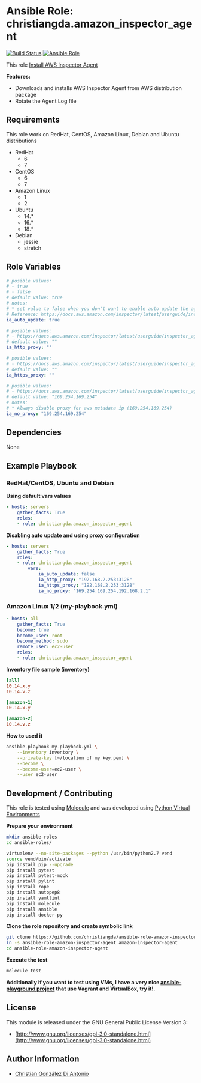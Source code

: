 # Ansible Role: christiangda.amazon_inspector_agent

[![Build Status](https://travis-ci.org/christiangda/ansible-role-amazon-inspector-agent.svg?branch=master)](https://travis-ci.org/christiangda/ansible-role-amazon-inspector-agent)
[![Ansible Role](https://img.shields.io/ansible/role/40095.svg)](https://galaxy.ansible.com/christiangda/amazon_inspector_agent)

This role [Install AWS Inspector Agent](https://docs.aws.amazon.com/inspector/latest/userguide/inspector_introduction.html)

**Features:**
* Downloads and installs AWS Inspector Agent from AWS distribution package
* Rotate the Agent Log file

## Requirements

This role work on RedHat, CentOS, Amazon Linux, Debian and Ubuntu distributions

* RedHat
  * 6
  * 7
* CentOS
  * 6
  * 7
* Amazon Linux
  * 1
  * 2
* Ubuntu
  * 14.*
  * 16.*
  * 18.*
* Debian
  * jessie
  * stretch

## Role Variables

```yaml
# posible values:
# - true
# - false
# default value: true
# notes:
# * set value to false when you don't want to enable auto update the agent
# Reference: https://docs.aws.amazon.com/inspector/latest/userguide/inspector_agents.html#agent-updates
ia_auto_update: true
```

```yaml
# posible values:
# - https://docs.aws.amazon.com/inspector/latest/userguide/inspector_agents-on-linux.html
# default value: ""
ia_http_proxy: ""
```

```yaml
# posible values:
# - https://docs.aws.amazon.com/inspector/latest/userguide/inspector_agents-on-linux.html
# default value: ""
ia_https_proxy: ""
```

```yaml
# posible values:
# - https://docs.aws.amazon.com/inspector/latest/userguide/inspector_agents-on-linux.html
# default value: "169.254.169.254"
# notes:
# * Always disable proxy for aws metadata ip (169.254.169.254)
ia_no_proxy: "169.254.169.254"
```
## Dependencies

None

## Example Playbook

### RedHat/CentOS, Ubuntu and Debian

**Using default vars values**

```yaml
- hosts: servers
    gather_facts: True
    roles:
    - role: christiangda.amazon_inspector_agent
```

**Disabling auto update and using proxy configuration**

```yaml
- hosts: servers
    gather_facts: True
    roles:
    - role: christiangda.amazon_inspector_agent
        vars:
            ia_auto_update: false
            ia_http_proxy: "192.168.2.253:3128"
            ia_https_proxy: "192.168.2.253:3128"
            ia_no_proxy: "169.254.169.254,192.168.2.1"
```

###  Amazon Linux 1/2 (my-playbook.yml)

```yaml
- hosts: all
    gather_facts: True
    become: true
    become_user: root
    become_method: sudo
    remote_user: ec2-user
    roles:
    - role: christiangda.amazon_inspector_agent
```

**Inventory file sample (inventory)**

```ini
[all]
10.14.x.y
10.14.v.z

[amazon-1]
10.14.x.y

[amazon-2]
10.14.v.z
```

**How to used it**

```bash
ansible-playbook my-playbook.yml \
    --inventory inventory \
    --private-key [~/location of my key.pem] \
    --become \
    --become-user=ec2-user \
    --user ec2-user
```

## Development / Contributing

This role is tested using [Molecule](https://molecule.readthedocs.io/en/latest/) and was developed using
[Python Virtual Environments](https://docs.python.org/3/tutorial/venv.html)

**Prepare your environment**

```bash
mkdir ansible-roles
cd ansible-roles/

virtualenv --no-site-packages --python /usr/bin/python2.7 vend
source vend/bin/activate
pip install pip --upgrade
pip install pytest
pip install pytest-mock
pip install pylint
pip install rope
pip install autopep8
pip install yamllint
pip install molecule
pip install ansible
pip install docker-py
```

**Clone the role repository and create symbolic link**

```bash
git clone https://github.com/christiangda/ansible-role-amazon-inspector-agent.git
ln -s ansible-role-amazon-inspector-agent amazon-inspector-agent
cd ansible-role-amazon-inspector-agent
```

**Execute the test**

```bash
molecule test
```

**Additionally if you want to test using VMs, I have a very nice [ansible-playground project](https://github.com/christiangda/ansible-playground) that use Vagrant and VirtualBox, try it!.**

## License

This module is released under the GNU General Public License Version 3:

* [http://www.gnu.org/licenses/gpl-3.0-standalone.html](http://www.gnu.org/licenses/gpl-3.0-standalone.html)

## Author Information

* [Christian González Di Antonio](https://github.com/christiangda)
